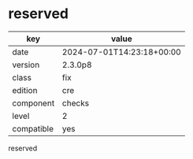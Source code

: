 [//]: # (werk v2)
# reserved

key        | value
---------- | ---
date       | 2024-07-01T14:23:18+00:00
version    | 2.3.0p8
class      | fix
edition    | cre
component  | checks
level      | 2
compatible | yes

reserved
